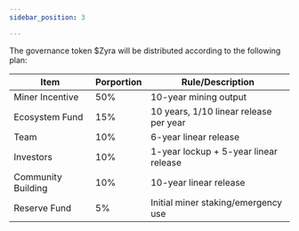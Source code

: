 ```yaml
---
sidebar_position: 3

---
```


The governance token $Zyra will be distributed according to the following plan:

| Item               | Porportion | Rule/Description                       |
| ------------------ | ---------- | -------------------------------------- |
| Miner Incentive    | 50%        | 10-year mining output                  |
| Ecosystem Fund     | 15%        | 10 years, 1/10 linear release per year |
| Team               | 10%        | 6-year linear release                  |
| Investors          | 10%        | 1-year lockup + 5-year linear release  |
| Community Building | 10%        | 10-year linear release                 |
| Reserve Fund       | 5%         | Initial miner staking/emergency use    |

